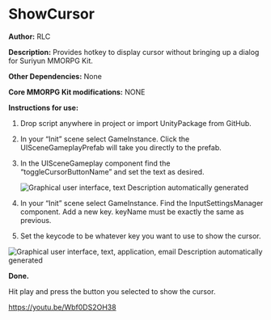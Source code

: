 # ShowCursor

**Author:** RLC

**Description:** Provides hotkey to display cursor without bringing up a dialog
for Suriyun MMORPG Kit.

**Other Dependencies:** None

**Core MMORPG Kit modifications:** NONE

**Instructions for use:**

1.  Drop script anywhere in project or import UnityPackage from GitHub.

2.  In your “Init” scene select GameInstance. Click the UISceneGameplayPrefab
    will take you directly to the prefab.

3.  In the UISceneGameplay component find the “toggleCursorButtonName” and set
    the text as desired.

    ![Graphical user interface, text Description automatically
    generated](media/9d82f6583bd7377d6343e04e31157bc9.png)

4.  In your “Init” scene select GameInstance. Find the InputSettingsManager
    component. Add a new key. keyName must be exactly the same as previous.

5.  Set the keycode to be whatever key you want to use to show the cursor.

![Graphical user interface, text, application, email Description automatically
generated](media/001153dd92eb5c0505d413de1a300129.png)

**Done.**

Hit play and press the button you selected to show the cursor.

<https://youtu.be/Wbf0DS2OH38>
